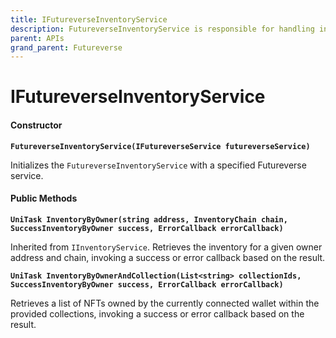 ```yaml
---
title: IFutureverseInventoryService
description: FutureverseInventoryService is responsible for handling inventory-related operations in the Futureverse ecosystem.
parent: APIs
grand_parent: Futureverse
---
```


# IFutureverseInventoryService

#### Constructor

**`FutureverseInventoryService(IFutureverseService futureverseService)`**

Initializes the `FutureverseInventoryService` with a specified Futureverse service.

#### Public Methods

**`UniTask InventoryByOwner(string address, InventoryChain chain, SuccessInventoryByOwner success, ErrorCallback errorCallback)`**

Inherited from `IInventoryService`. Retrieves the inventory for a given owner address and chain, invoking a success or error callback based on the result.

**`UniTask InventoryByOwnerAndCollection(List<string> collectionIds, SuccessInventoryByOwner success, ErrorCallback errorCallback)`**

Retrieves a list of NFTs owned by the currently connected wallet within the provided collections, invoking a success or error callback based on the result.
